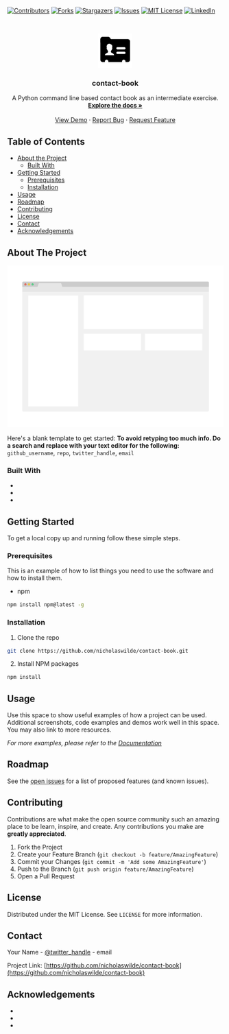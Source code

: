 <!--
*** Thanks for checking out this README Template. If you have a suggestion that would
*** make this better, please fork the repo and create a pull request or simply open
*** an issue with the tag "enhancement".
*** Thanks again! Now go create something AMAZING! :D
***
***
***
*** To avoid retyping too much info. Do a search and replace for the following:
*** github_username, repo, twitter_handle, email
-->





<!-- PROJECT SHIELDS -->
<!--
*** I'm using markdown "reference style" links for readability.
*** Reference links are enclosed in brackets [ ] instead of parentheses ( ).
*** See the bottom of this document for the declaration of the reference variables
*** for contributors-url, forks-url, etc. This is an optional, concise syntax you may use.
*** https://www.markdownguide.org/basic-syntax/#reference-style-links
-->
[![Contributors][contributors-shield]][contributors-url]
[![Forks][forks-shield]][forks-url]
[![Stargazers][stars-shield]][stars-url]
[![Issues][issues-shield]][issues-url]
[![MIT License][license-shield]][license-url]
[![LinkedIn][linkedin-shield]][linkedin-url]



<!-- PROJECT LOGO -->
<br />
<p align="center">
  <a href="https://github.com/nicholaswilde/contact-book/">
    <img src="images/logo.png" alt="Logo" width="80" height="80">
  </a>

  <h3 align="center">contact-book</h3>

  <p align="center">
    A Python command line based contact book as an intermediate exercise.
    <br />
    <a href="https://github.com/nicholaswilde/contact-book/"><strong>Explore the docs »</strong></a>
    <br />
    <br />
    <a href="https://github.com/nicholaswilde/contact-book/">View Demo</a>
    ·
    <a href="https://github.com/nicholaswilde/contact-book/issues">Report Bug</a>
    ·
    <a href="https://github.com/nicholaswilde/contact-book/issues">Request Feature</a>
  </p>
</p>



<!-- TABLE OF CONTENTS -->
## Table of Contents

* [About the Project](#about-the-project)
  * [Built With](#built-with)
* [Getting Started](#getting-started)
  * [Prerequisites](#prerequisites)
  * [Installation](#installation)
* [Usage](#usage)
* [Roadmap](#roadmap)
* [Contributing](#contributing)
* [License](#license)
* [Contact](#contact)
* [Acknowledgements](#acknowledgements)



<!-- ABOUT THE PROJECT -->
## About The Project

[![Product Name Screen Shot][product-screenshot]](https://example.com)

Here's a blank template to get started:
**To avoid retyping too much info. Do a search and replace with your text editor for the following:**
`github_username`, `repo`, `twitter_handle`, `email`


### Built With

* []()
* []()
* []()



<!-- GETTING STARTED -->
## Getting Started

To get a local copy up and running follow these simple steps.

### Prerequisites

This is an example of how to list things you need to use the software and how to install them.
* npm
```sh
npm install npm@latest -g
```

### Installation
 
1. Clone the repo
```sh
git clone https://github.com/nicholaswilde/contact-book.git
```
2. Install NPM packages
```sh
npm install
```



<!-- USAGE EXAMPLES -->
## Usage

Use this space to show useful examples of how a project can be used. Additional screenshots, code examples and demos work well in this space. You may also link to more resources.

_For more examples, please refer to the [Documentation](https://example.com)_



<!-- ROADMAP -->
## Roadmap

See the [open issues](https://github.com/nicholaswilde/contact-book/issues) for a list of proposed features (and known issues).



<!-- CONTRIBUTING -->
## Contributing

Contributions are what make the open source community such an amazing place to be learn, inspire, and create. Any contributions you make are **greatly appreciated**.

1. Fork the Project
2. Create your Feature Branch (`git checkout -b feature/AmazingFeature`)
3. Commit your Changes (`git commit -m 'Add some AmazingFeature'`)
4. Push to the Branch (`git push origin feature/AmazingFeature`)
5. Open a Pull Request



<!-- LICENSE -->
## License

Distributed under the MIT License. See `LICENSE` for more information.



<!-- CONTACT -->
## Contact

Your Name - [@twitter_handle](https://twitter.com/twitter_handle) - email

Project Link: [https://github.com/nicholaswilde/contact-book](https://github.com/nicholaswilde/contact-book)



<!-- ACKNOWLEDGEMENTS -->
## Acknowledgements

* []()
* []()
* []()





<!-- MARKDOWN LINKS & IMAGES -->
<!-- https://www.markdownguide.org/basic-syntax/#reference-style-links -->
[contributors-shield]: https://img.shields.io/github/contributors/nicholaswilde/contact-book.svg?style=flat-square
[contributors-url]: https://github.com/nicholaswilde/contact-book/graphs/contributors
[forks-shield]: https://img.shields.io/github/forks/nicholaswilde/contact-book.svg?style=flat-square
[forks-url]: https://github.com/nicholaswilde/contact-book/network/members
[stars-shield]: https://img.shields.io/github/stars/nicholaswilde/contact-book.svg?style=flat-square
[stars-url]: https://github.com/nicholaswilde/contact-book/stargazers
[issues-shield]: https://img.shields.io/github/issues/nicholaswilde/contact-book.svg?style=flat-square
[issues-url]: https://github.com/nicholaswilde/contact-book/issues
[license-shield]: https://img.shields.io/github/license/nicholaswilde/contact-book.svg?style=flat-square
[license-url]: https://github.com/nicholaswilde/contact-book/blob/master/LICENSE.txt
[linkedin-shield]: https://img.shields.io/badge/-LinkedIn-black.svg?style=flat-square&logo=linkedin&colorB=555
[linkedin-url]: https://www.linkedin.com/in/nicholaswilde
[product-screenshot]: images/screenshot.png
